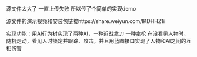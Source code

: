 源文件太大了 一直上传失败 所以传了个简单的实现demo

源文件的演示视频和安装包链接https://share.weiyun.com/IKDHHZ1i

实现功能：用AI行为树实现了两种AI，一种近战拿刀  一种拿枪  在没看见人物时，随机走动，看见人时锁定并跟踪、攻击，并且用蓝图接口实现了人物和AI之间的互相伤害
